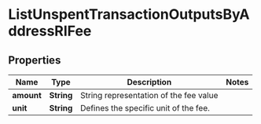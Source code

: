 

# ListUnspentTransactionOutputsByAddressRIFee


## Properties

Name | Type | Description | Notes
------------ | ------------- | ------------- | -------------
**amount** | **String** | String representation of the fee value | 
**unit** | **String** | Defines the specific unit of the fee. | 



